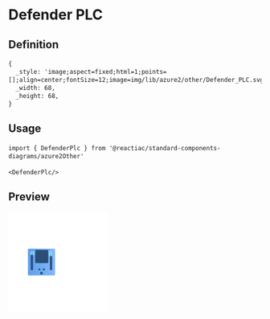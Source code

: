 # Defender PLC

## Definition

```
{
  _style: 'image;aspect=fixed;html=1;points=[];align=center;fontSize=12;image=img/lib/azure2/other/Defender_PLC.svg;strokeColor=none;',
  _width: 68,
  _height: 68,
}
```

## Usage

```
import { DefenderPlc } from '@reactiac/standard-components-diagrams/azure2Other'

<DefenderPlc/>
```

## Preview

<img src="./defender-plc.png" width="200"/>
